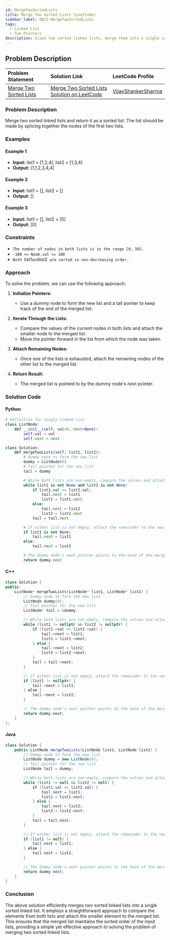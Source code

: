 ```yaml
---
id: MergeTwoSortedLists
title: Merge Two Sorted Lists (LeetCode)
sidebar_label: 0021-MergeTwoSortedLists
tags:
  - Linked List
  - Two Pointers
description: Given two sorted linked lists, merge them into a single sorted linked list.
---
```


## Problem Description

| Problem Statement | Solution Link | LeetCode Profile |
| :---------------- | :------------ | :--------------- |
| [Merge Two Sorted Lists](https://leetcode.com/problems/merge-two-sorted-lists/) | [Merge Two Sorted Lists Solution on LeetCode](https://leetcode.com/problems/merge-two-sorted-lists/solutions/) |  [VijayShankerSharma](https://leetcode.com/u/darkknight648/) |

### Problem Description

Merge two sorted linked lists and return it as a sorted list. The list should be made by splicing together the nodes of the first two lists.

### Examples

#### Example 1

- **Input:** list1 = [1,2,4], list2 = [1,3,4]
- **Output:** [1,1,2,3,4,4]

#### Example 2

- **Input:** list1 = [], list2 = []
- **Output:** []

#### Example 3

- **Input:** list1 = [], list2 = [0]
- **Output:** [0]

### Constraints

- `The number of nodes in both lists is in the range [0, 50].`
- `-100 <= Node.val <= 100`
- `Both `list1` and `list2` are sorted in non-decreasing order.`

### Approach

To solve the problem, we can use the following approach:

1. **Initialize Pointers:**
   - Use a dummy node to form the new list and a tail pointer to keep track of the end of the merged list.

2. **Iterate Through the Lists:**
   - Compare the values of the current nodes in both lists and attach the smaller node to the merged list.
   - Move the pointer forward in the list from which the node was taken.

3. **Attach Remaining Nodes:**
   - Once one of the lists is exhausted, attach the remaining nodes of the other list to the merged list.

4. **Return Result:**
   - The merged list is pointed to by the dummy node's next pointer.

### Solution Code

#### Python

```python
# Definition for singly-linked list.
class ListNode:
    def __init__(self, val=0, next=None):
        self.val = val
        self.next = next

class Solution:
    def mergeTwoLists(self, list1, list2):
        # Dummy node to form the new list
        dummy = ListNode(0)
        # Tail pointer for the new list
        tail = dummy

        # While both lists are non-empty, compare the values and attach the smaller node to the new list
        while list1 is not None and list2 is not None:
            if list1.val <= list2.val:
                tail.next = list1
                list1 = list1.next
            else:
                tail.next = list2
                list2 = list2.next
            tail = tail.next

        # If either list is not empty, attach the remainder to the new list
        if list1 is not None:
            tail.next = list1
        else:
            tail.next = list2

        # The dummy node's next pointer points to the head of the merged list
        return dummy.next
```

#### C++

```cpp
class Solution {
public:
    ListNode* mergeTwoLists(ListNode* list1, ListNode* list2) {
        // Dummy node to form the new list
        ListNode dummy(0);
        // Tail pointer for the new list
        ListNode* tail = &dummy;

        // While both lists are non-empty, compare the values and attach the smaller node to the new list
        while (list1 != nullptr && list2 != nullptr) {
            if (list1->val <= list2->val) {
                tail->next = list1;
                list1 = list1->next;
            } else {
                tail->next = list2;
                list2 = list2->next;
            }
            tail = tail->next;
        }

        // If either list is not empty, attach the remainder to the new list
        if (list1 != nullptr) {
            tail->next = list1;
        } else {
            tail->next = list2;
        }

        // The dummy node's next pointer points to the head of the merged list
        return dummy.next;
    }
};
```

#### Java

```java
class Solution {
    public ListNode mergeTwoLists(ListNode list1, ListNode list2) {
        // Dummy node to form the new list
        ListNode dummy = new ListNode(0);
        // Tail pointer for the new list
        ListNode tail = dummy;

        // While both lists are non-empty, compare the values and attach the smaller node to the new list
        while (list1 != null && list2 != null) {
            if (list1.val <= list2.val) {
                tail.next = list1;
                list1 = list1.next;
            } else {
                tail.next = list2;
                list2 = list2.next;
            }
            tail = tail.next;
        }

        // If either list is not empty, attach the remainder to the new list
        if (list1 != null) {
            tail.next = list1;
        } else {
            tail.next = list2;
        }

        // The dummy node's next pointer points to the head of the merged list
        return dummy.next;
    }
}
```

### Conclusion

The above solution efficiently merges two sorted linked lists into a single sorted linked list. It employs a straightforward approach to compare the elements from both lists and attach the smaller element to the merged list. This ensures that the merged list maintains the sorted order of the input lists, providing a simple yet effective approach to solving the problem of merging two sorted linked lists.
```

